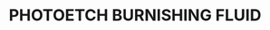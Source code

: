 ---
title: "PHOTOETCH BURNISHING FLUID"
price: "TBA"
desc: "Bez opisa"
img_path: "/assets/img/A.MIG-2021.jpg"
brand: AMMO
available: true
special_offer: false
soon: false
cat: "Weathering"
subcat: ""
subsubcat: "wet-pigmenti"
---